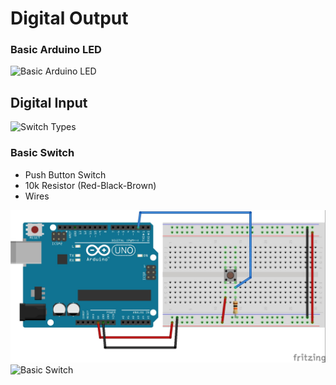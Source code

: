 # Digital Output

### Basic Arduino LED

![Basic Arduino LED](../BreadboardExamples/basicLEDArduino_bb.jpg)


## Digital Input

![Switch Types](http://1.bp.blogspot.com/-KYLSTT7MnNo/VGQganMCoNI/AAAAAAAAIpY/wryTzxRhz9I/s1600/types-of-switches.png)

### Basic Switch

* Push Button Switch
* 10k Resistor (Red-Black-Brown)
* Wires

![Basic Switch](../BreadboardExamples/switchpushbutton_bb.jpg)
![Basic Switch](../BreadboardExamples/switch_bb.jpg)
